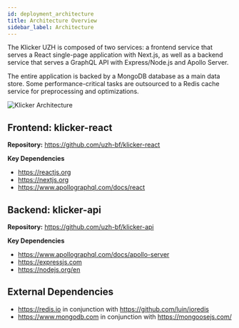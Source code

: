 ```yaml
---
id: deployment_architecture
title: Architecture Overview
sidebar_label: Architecture
---
```


The Klicker UZH is composed of two services: a frontend service that serves a React single-page application with Next.js, as well as a backend service that serves a GraphQL API with Express/Node.js and Apollo Server.

The entire application is backed by a MongoDB database as a main data store. Some performance-critical tasks are outsourced to a Redis cache service for preprocessing and optimizations.

![Klicker Architecture](assets/klicker_architecture.png 'Klicker Architecture')

## Frontend: klicker-react

**Repository:** https://github.com/uzh-bf/klicker-react

**Key Dependencies**

- https://reactjs.org
- https://nextjs.org
- https://www.apollographql.com/docs/react

## Backend: klicker-api

**Repository:** https://github.com/uzh-bf/klicker-api

**Key Dependencies**

- https://www.apollographql.com/docs/apollo-server
- https://expressjs.com
- https://nodejs.org/en

## External Dependencies

- https://redis.io in conjunction with https://github.com/luin/ioredis
- https://www.mongodb.com in conjunction with https://mongoosejs.com/
